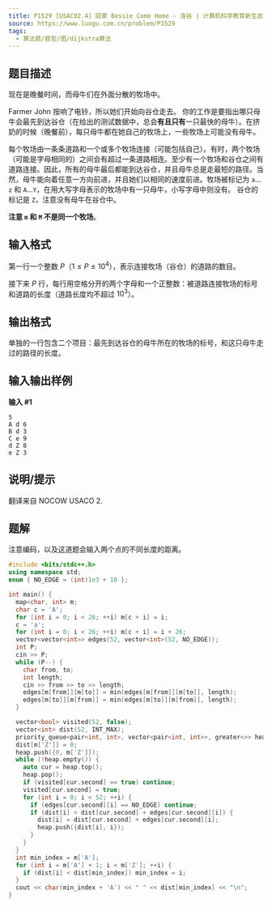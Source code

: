 ```yaml
---
title: P1529 [USACO2.4] 回家 Bessie Come Home - 洛谷 | 计算机科学教育新生态
source: https://www.luogu.com.cn/problem/P1529
tags:
  - 算法题/题型/图/dijkstra算法
---
```


## 题目描述

现在是晚餐时间，而母牛们在外面分散的牧场中。

Farmer John 按响了电铃，所以她们开始向谷仓走去。 你的工作是要指出哪只母牛会最先到达谷仓（在给出的测试数据中，总会**有且只有**一只最快的母牛）。在挤奶的时候（晚餐前），每只母牛都在她自己的牧场上，一些牧场上可能没有母牛。

每个牧场由一条条道路和一个或多个牧场连接（可能包括自己）。有时，两个牧场（可能是字母相同的）之间会有超过一条道路相连。至少有一个牧场和谷仓之间有道路连接。因此，所有的母牛最后都能到达谷仓，并且母牛总是走最短的路径。当然，母牛能向着任意一方向前进，并且她们以相同的速度前进。牧场被标记为 $\texttt{a} \ldots \texttt{z}$ 和 $\texttt{A} \ldots \texttt{Y}$，在用大写字母表示的牧场中有一只母牛，小写字母中则没有。 谷仓的标记是 $\texttt{Z}$，注意没有母牛在谷仓中。

**注意 $\texttt{m}$ 和 $\texttt{M}$ 不是同一个牧场**。

## 输入格式

第一行一个整数 $P$（$1\leq P \leq 10^4$），表示连接牧场（谷仓）的道路的数目。

接下来 $P$ 行，每行用空格分开的两个字母和一个正整数：被道路连接牧场的标号和道路的长度（道路长度均不超过 $10^3$）。

## 输出格式

单独的一行包含二个项目：最先到达谷仓的母牛所在的牧场的标号，和这只母牛走过的路径的长度。

## 输入输出样例

**输入 #1**

```
5
A d 6
B d 3
C e 9
d Z 8
e Z 3
```

## 说明/提示

翻译来自 NOCOW USACO 2.

## 题解
注意编码，以及这道题会输入两个点的不同长度的距离。

```cpp
#include <bits/stdc++.h>
using namespace std;
enum { NO_EDGE = (int)1e3 + 10 };

int main() {
  map<char, int> m;
  char c = 'A';
  for (int i = 0; i < 26; ++i) m[c + i] = i;
  c = 'a';
  for (int i = 0; i < 26; ++i) m[c + i] = i + 26;
  vector<vector<int>> edges(52, vector<int>(52, NO_EDGE));
  int P;
  cin >> P;
  while (P--) {
    char from, to;
    int length;
    cin >> from >> to >> length;
    edges[m[from]][m[to]] = min(edges[m[from]][m[to]], length);
    edges[m[to]][m[from]] = min(edges[m[to]][m[from]], length);
  }

  vector<bool> visited(52, false);
  vector<int> dist(52, INT_MAX);
  priority_queue<pair<int, int>, vector<pair<int, int>>, greater<>> heap;
  dist[m['Z']] = 0;
  heap.push({0, m['Z']});
  while (!heap.empty()) {
    auto cur = heap.top();
    heap.pop();
    if (visited[cur.second] == true) continue;
    visited[cur.second] = true;
    for (int i = 0; i < 52; ++i) {
      if (edges[cur.second][i] == NO_EDGE) continue;
      if (dist[i] > dist[cur.second] + edges[cur.second][i]) {
        dist[i] = dist[cur.second] + edges[cur.second][i];
        heap.push({dist[i], i});
      }
    }
  }
  int min_index = m['A'];
  for (int i = m['A'] + 1; i < m['Z']; ++i) {
    if (dist[i] < dist[min_index]) min_index = i;
  }
  cout << char(min_index + 'A') << " " << dist[min_index] << "\n";
}
```

